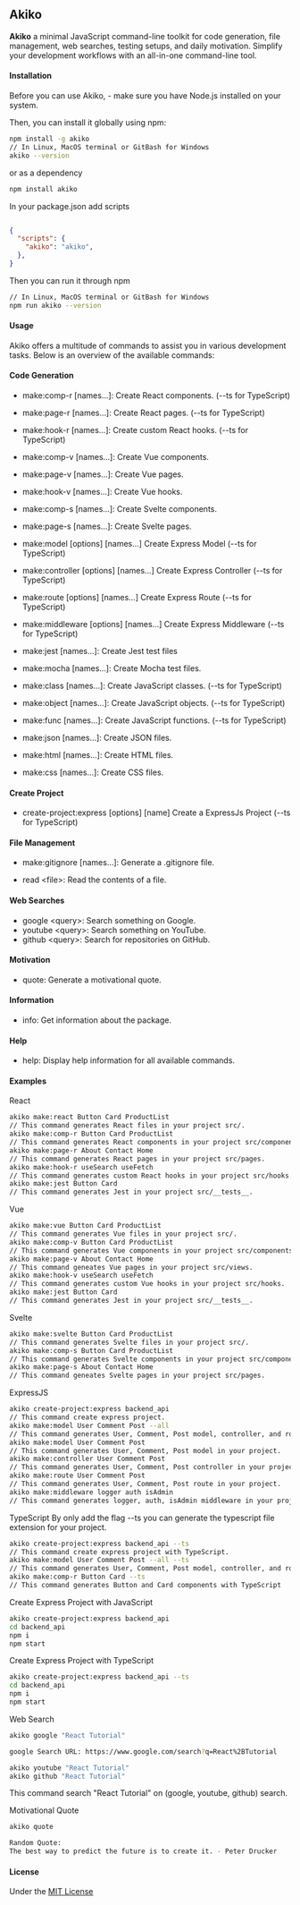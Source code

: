 ## Akiko

**Akiko** a minimal JavaScript command-line toolkit for code generation, file management, web searches, testing setups, and daily motivation. Simplify your development workflows with an all-in-one command-line tool.

#### Installation

Before you can use Akiko, - make sure you have Node.js installed on your system.

Then, you can install it globally using npm:

```bash
npm install -g akiko
// In Linux, MacOS terminal or GitBash for Windows
akiko --version
```

or as a dependency

```bash
npm install akiko
```

In your package.json add scripts

```json

{
  "scripts": {
    "akiko": "akiko",
  },
}

```
Then you can run it through npm

```bash
// In Linux, MacOS terminal or GitBash for Windows
npm run akiko --version

```

#### Usage

Akiko offers a multitude of commands to assist you in various development tasks. Below is an overview of the available commands:

#### Code Generation

- make:comp-r [names...]: Create React components. (--ts for TypeScript)
- make:page-r [names...]: Create React pages. (--ts for TypeScript)
- make:hook-r [names...]: Create custom React hooks. (--ts for TypeScript)

- make:comp-v [names...]: Create Vue components.
- make:page-v [names...]: Create Vue pages.
- make:hook-v [names...]: Create Vue hooks.

- make:comp-s [names...]: Create Svelte components.
- make:page-s [names...]: Create Svelte pages.

- make:model [options] [names...]          Create Express Model (--ts for TypeScript)
- make:controller [options] [names...]     Create Express Controller (--ts for TypeScript)
- make:route [options] [names...]          Create Express Route (--ts for TypeScript)
- make:middleware [options] [names...]     Create Express Middleware (--ts for TypeScript)

- make:jest [names...]: Create Jest test files 
- make:mocha [names...]: Create Mocha test files.
- make:class [names...]: Create JavaScript classes. (--ts for TypeScript)
- make:object [names...]: Create JavaScript objects. (--ts for TypeScript)
- make:func [names...]: Create JavaScript functions.  (--ts for TypeScript)
- make:json [names...]: Create JSON files.
- make:html [names...]: Create HTML files.
- make:css [names...]: Create CSS files.

#### Create Project

- create-project:express [options] [name]  Create a ExpressJs Project (--ts for TypeScript)

#### File Management

- make:gitignore [names...]: Generate a .gitignore file.

- read &lt;file>: Read the contents of a file.

#### Web Searches

- google &lt;query>: Search something on Google.
- youtube &lt;query>: Search something on YouTube.
- github &lt;query>: Search for repositories on GitHub.

#### Motivation

- quote: Generate a motivational quote.

#### Information

- info: Get information about the package.

#### Help

- help: Display help information for all available commands.

#### Examples

React

```bash
akiko make:react Button Card ProductList
// This command generates React files in your project src/.
akiko make:comp-r Button Card ProductList
// This command generates React components in your project src/components.
akiko make:page-r About Contact Home
// This command generates React pages in your project src/pages.
akiko make:hook-r useSearch useFetch
// This command generates custom React hooks in your project src/hooks.
akiko make:jest Button Card
// This command generates Jest in your project src/__tests__.
```

Vue

```bash
akiko make:vue Button Card ProductList
// This command generates Vue files in your project src/.
akiko make:comp-v Button Card ProductList
// This command generates Vue components in your project src/components.
akiko make:page-v About Contact Home
// This command geneates Vue pages in your project src/views.
akiko make:hook-v useSearch useFetch
// This command generates custom Vue hooks in your project src/hooks.
akiko make:jest Button Card
// This command generates Jest in your project src/__tests__.
```

Svelte

```bash
akiko make:svelte Button Card ProductList
// This command generates Svelte files in your project src/.
akiko make:comp-s Button Card ProductList
// This command generates Svelte components in your project src/components.
akiko make:page-s About Contact Home
// This command geneates Svelte pages in your project src/pages.
```

ExpressJS

```bash
akiko create-project:express backend_api
// This command create express project.
akiko make:model User Comment Post --all
// This command generates User, Comment, Post model, controller, and route in your project.
akiko make:model User Comment Post
// This command generates User, Comment, Post model in your project.
akiko make:controller User Comment Post
// This command generates User, Comment, Post controller in your project.
akiko make:route User Comment Post
// This command generates User, Comment, Post route in your project.
akiko make:middleware logger auth isAdmin
// This command generates logger, auth, isAdmin middleware in your project.
```

TypeScript
By only add the flag --ts you can generate the typescript file extension for your project.

```bash
akiko create-project:express backend_api --ts
// This command create express project with TypeScript.
akiko make:model User Comment Post --all --ts 
// This command generates User, Comment, Post model, controller, and route in your project with TypeScript.
akiko make:comp-r Button Card --ts
// This command generates Button and Card components with TypeScript
```

Create Express Project with JavaScript

```bash
akiko create-project:express backend_api
cd backend_api
npm i
npm start
```

Create Express Project with TypeScript

```bash
akiko create-project:express backend_api --ts
cd backend_api
npm i
npm start
```

Web Search

```bash
akiko google "React Tutorial"

google Search URL: https://www.google.com/search?q=React%2BTutorial

akiko youtube "React Tutorial"
akiko github "React Tutorial"
```

This command search "React Tutorial" on (google, youtube, github) search.

Motivational Quote

```bash
akiko quote

Random Quote:
The best way to predict the future is to create it. - Peter Drucker

```

#### License

Under the [MIT License](LICENSE)

